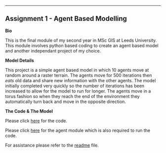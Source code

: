 
---
**Assignment 1 - Agent Based Modelling**
---

**Bio**

  This is the final module of my second year in MSc GIS at Leeds University.
  This module involves python based coding to create an agent based model and another independant project of my choice. 

**Model Details**

  This project is a simple agent based model in which 10 agents move at random around a raster terrain. 
  The agents move for 500 iterations then *eats* old data and share new information with the other agents.
  The model initially completed very quickly so the number of iterations has been increased to allow for the model to run for longer.
  The agents move in a torus fashion so when they reach the end of the environment they automatically turn back and move in the opposite    direction. 

**The Code & The Model**

  Please click [here](http://github.com/Daisymay55/Daisymay55.github.io/blob/master/ABM%20Unit%207.py) for the code.
  
  Please click [here](https://github.com/Daisymay55/Daisymay55.github.io/blob/master/agentframework.py) for the agent module which is also required to run the code.
  
  For assistance please refer to the [readme](https://github.com/Daisymay55/Daisymay55.github.io/blob/master/readme.md) file.

